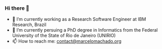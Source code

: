 ### Hi there 👋

<!--
**marcelomachado/marcelomachado** is a ✨ _special_ ✨ repository because its `README.md` (this file) appears on your GitHub profile.
-->

- 🔭 I’m currently working as a Research Software Engineer at IBM Research, Brazil
- 🔭 I’m currently persuing a PhD degree in Informatics from the Federal University of the State of Rio de Janeiro (UNIRIO)
- 📫 How to reach me: contact@marcelomachado.org
